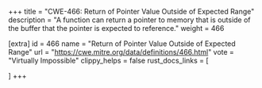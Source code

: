 +++
title = "CWE-466: Return of Pointer Value Outside of Expected Range"
description	= "A function can return a pointer to memory that is outside of the buffer that the pointer is expected to reference."
weight = 466

[extra]
id = 466
name = "Return of Pointer Value Outside of Expected Range"
url = "https://cwe.mitre.org/data/definitions/466.html"
vote = "Virtually Impossible"
clippy_helps = false
rust_docs_links = [
	
]
+++

